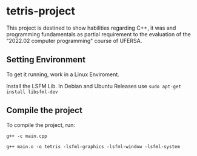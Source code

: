# tetris-project

This project is destined to show habilities regarding C++, it was and programming fundamentals as partial requirement to the evaluation of the "2022.02 computer programming" course of UFERSA.

## Setting Environment

To get it running, work in a Linux Enviroment.

Install the LSFM Lib. In Debian and Ubuntu Releases use `sudo apt-get install libsfml-dev`

## Compile the project

To compile the project, run:

```
g++ -c main.cpp

g++ main.o -o tetris -lsfml-graphics -lsfml-window -lsfml-system
```